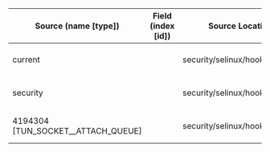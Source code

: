 | Source (name [type])               | Field (index [id]) | Source Location               | Label at Source             |
|------------------------------------|--------------------|-------------------------------|-----------------------------|
| current                            |                    | security/selinux/hooks.c:218  | subject, dynamic, external  |
| security                           |                    | security/selinux/hooks.c:4667 | object, dynamic, input      |
| 4194304 [TUN_SOCKET__ATTACH_QUEUE] |                    | security/selinux/hooks.c:4698 | operation, static, mediator |
